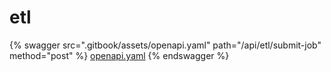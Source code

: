 # etl

{% swagger src=".gitbook/assets/openapi.yaml" path="/api/etl/submit-job" method="post" %}
[openapi.yaml](<.gitbook/assets/openapi.yaml>)
{% endswagger %}
